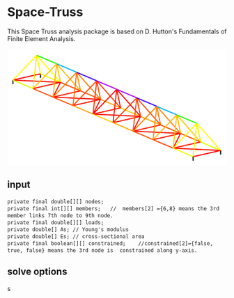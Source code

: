 # Space-Truss
This Space Truss analysis package is based on D. Hutton's Fundamentals of Finite Element Analysis.

![alt text](color.png "Description goes here")

## input
	private final double[][] nodes;     
	private final int[][] members;   //  members[2] ={6,8} means the 3rd member links 7th node to 9th node.
	private final double[][] loads;
	private double[] As; // Young's modulus
	private double[] Es; // cross-sectional area
	private final boolean[][] constrained;    //constrained[2]={false, true, false} means the 3rd node is  constrained along y-axis.

## solve options
s
